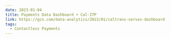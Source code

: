 ```yaml
---
date: 2023-01-04
title: Payments Data Dashboard + Cal-ITP
link: https://gcn.com/data-analytics/2023/01/caltrans-serves-dashboard-metrics-local-transit-agencies/381473/
tags:
  - Contactless Payments
---
```

